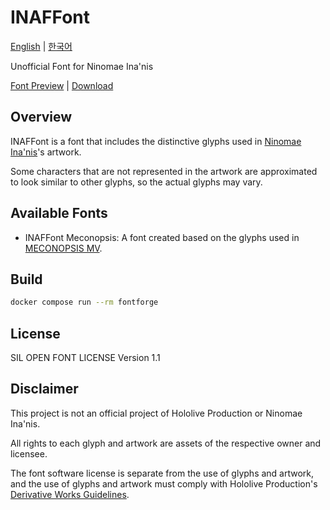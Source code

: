 # INAFFont

[English](./README.md) | [한국어](./README.ko.md)

Unofficial Font for Ninomae Ina'nis

[Font Preview](https://yf-dev.github.io/inaffont/) | [Download](./dist)

## Overview

INAFFont is a font that includes the distinctive glyphs used in [Ninomae Ina'nis](https://hololive.hololivepro.com/en/talents/ninomae-inanis/)'s artwork.

Some characters that are not represented in the artwork are approximated to look similar to other glyphs, so the actual glyphs may vary.

## Available Fonts

- INAFFont Meconopsis: A font created based on the glyphs used in [MECONOPSIS MV](https://www.youtube.com/watch?v=XzkNg89Cq9Y).

## Build

```bash
docker compose run --rm fontforge
```

## License

SIL OPEN FONT LICENSE Version 1.1

## Disclaimer

This project is not an official project of Hololive Production or Ninomae Ina'nis.

All rights to each glyph and artwork are assets of the respective owner and licensee.

The font software license is separate from the use of glyphs and artwork, and the use of glyphs and artwork must comply with Hololive Production's [Derivative Works Guidelines](https://hololivepro.com/en/terms/).
